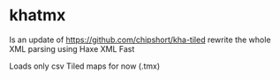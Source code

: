 # khatmx

Is an update of https://github.com/chipshort/kha-tiled
rewrite the whole XML parsing using Haxe XML Fast

Loads only csv Tiled maps for now (.tmx)
